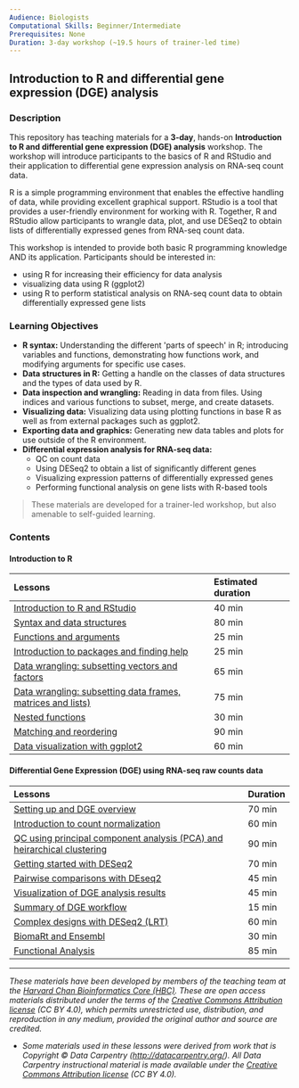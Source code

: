 ```yaml
---
Audience: Biologists
Computational Skills: Beginner/Intermediate
Prerequisites: None
Duration: 3-day workshop (~19.5 hours of trainer-led time)
---
```


## Introduction to R and differential gene expression (DGE) analysis

### Description
This repository has teaching materials for a **3-day**, hands-on **Introduction to R and differential gene expression (DGE) analysis** workshop. The workshop will introduce participants to the basics of R and RStudio and their application to differential gene expression analysis on RNA-seq count data.

R is a simple programming environment that enables the effective handling of data, while providing excellent graphical support. RStudio is a tool that provides a user-friendly environment for working with R. Together, R and RStudio allow participants to wrangle data, plot, and use DESeq2 to obtain lists of differentially expressed genes from RNA-seq count data.

This workshop is intended to provide both basic R programming knowledge AND its application. Participants should be interested in:

- using R for increasing their efficiency for data analysis
- visualizing data using R (ggplot2)
- using R to perform statistical analysis on RNA-seq count data to obtain differentially expressed gene lists

### Learning Objectives

- **R syntax:** Understanding the different 'parts of speech' in R; introducing variables and functions, demonstrating how functions work, and modifying arguments for specific use cases.
- **Data structures in R:** Getting a handle on the classes of data structures and the types of data used by R.
- **Data inspection and wrangling:** Reading in data from files. Using indices and various functions to subset, merge, and create datasets.
- **Visualizing data:** Visualizing data using plotting functions in base R as well as from external packages such as ggplot2.
- **Exporting data and graphics:** Generating new data tables and plots for use outside of the R environment.
- **Differential expression analysis for RNA-seq data:**
  - QC on count data
  - Using DESeq2 to obtain a list of significantly different genes
  - Visualizing expression patterns of differentially expressed genes
  - Performing functional analysis on gene lists with R-based tools

> These materials are developed for a trainer-led workshop, but also amenable to self-guided learning.

### Contents

#### Introduction to R
| Lessons            | Estimated duration |
|:------------------------|:----------|
|[Introduction to R and RStudio](lessons/01_introR-R-and-RStudio.md) | 40 min |
|[Syntax and data structures](lessons/02_introR-syntax-and-data-structures.md) | 80 min |
|[Functions and arguments](lessons/03_introR-functions-and-arguments.md) | 25 min |
|[Introduction to packages and finding help](lessons/04_introR-packages-and-libraries.md) | 25 min |
|[Data wrangling: subsetting vectors and factors](lessons/05_introR-data-manipulation.md) | 65 min |
|[Data wrangling: subsetting data frames, matrices and lists)](lessons/06_introR-data-manipulation2.md) | 75 min |
|[Nested functions](lessons/07_introR-nested-functions.md) | 30 min |
|[Matching and reordering](lessons/08_advR-matching.md) | 90 min |
|[Data visualization with ggplot2](lessons/09_Rdata_visualization.md) | 60 min |

#### Differential Gene Expression (DGE) using RNA-seq raw counts data
| Lessons            | Duration |
|:------------------------|:----------|
|[Setting up and DGE overview](lessons/10_DGE_setup_and_overview.md) | 70 min |
|[Introduction to count normalization](lessons/11_DGE_count_normalization.md) | 60 min |
|[QC using principal component analysis (PCA) and heirarchical clustering](lessons/12_DGE_QC_analysis.md) | 90 min |
|[Getting started with DESeq2](lessons/13_DGE_DESeq2_analysis.md) | 70 min |
|[Pairwise comparisons with DEseq2](lessons/14_DGE_DESeq2_analysis2.md) | 45 min |
|[Visualization of DGE analysis results](lessons/15_DGE_visualizing_results.md) | 45 min |
|[Summary of DGE workflow](https://github.com/hbctraining/Intro-to-R-with-DGE/blob/master/lessons/16_DGE_workflow_summary.md) | 15 min |
|[Complex designs with DESeq2 (LRT)](lessons/16_DGE_LRT.md) | 60 min |
|[BiomaRt and Ensembl](lessons/17_Ensembl_biomart.md) | 30 min |
|[Functional Analysis](lessons/18_functional_analysis.md) | 85 min |

***

*These materials have been developed by members of the teaching team at the [Harvard Chan Bioinformatics Core (HBC)](http://bioinformatics.sph.harvard.edu/). These are open access materials distributed under the terms of the [Creative Commons Attribution license](https://creativecommons.org/licenses/by/4.0/) (CC BY 4.0), which permits unrestricted use, distribution, and reproduction in any medium, provided the original author and source are credited.*

* *Some materials used in these lessons were derived from work that is Copyright © Data Carpentry (http://datacarpentry.org/). 
All Data Carpentry instructional material is made available under the [Creative Commons Attribution license](https://creativecommons.org/licenses/by/4.0/) (CC BY 4.0).*
